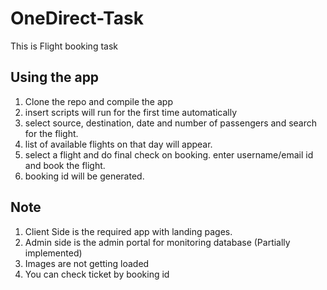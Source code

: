 # OneDirect-Task
This is Flight booking task

## Using the app
1. Clone the repo and compile the app
2. insert scripts will run for the first time automatically
3. select source, destination, date and number of passengers and search for the flight.
4. list of available flights on that day will appear.
5. select a flight and do final check on booking. enter username/email id and book the flight.
6. booking id will be generated.


## Note
1. Client Side is the required app with landing pages.
2. Admin side is the admin portal for monitoring database (Partially implemented)
3. Images are not getting loaded
4. You can check ticket by booking id
